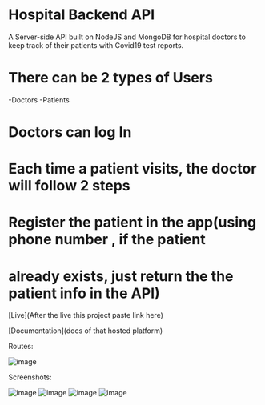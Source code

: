 # Hospital Backend API
A Server-side API built on NodeJS and MongoDB for hospital doctors to keep track of their patients with Covid19 test reports.

# There can be 2 types of Users
-Doctors
-Patients

# Doctors can log In
# Each time a patient visits, the doctor will follow 2 steps
# Register the patient in the app(using phone number , if the patient 
# already exists, just return the the patient info in the API)

[Live](After the live this project paste link here)

[Documentation](docs of that hosted platform)

Routes:

![image](https://github.com/ujawaltiwariG/Hospital-API/blob/master/images/routes.png?raw=true)


Screenshots:

![image](https://github.com/ujawaltiwariG/Hospital-API/blob/master/images/doctorreg.png?raw=true)
![image](https://github.com/ujawaltiwariG/Hospital-API/blob/master/images/signin.png?raw=true)
![image](https://github.com/ujawaltiwariG/Hospital-API/blob/master/images/patientreg.png?raw=true)
![image](https://github.com/ujawaltiwariG/Hospital-API/blob/master/images/reports.png?raw=true)